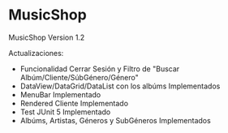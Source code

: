 # MusicShop
MusicShop Version 1.2

Actualizaciones:
- Funcionalidad Cerrar Sesión y Filtro de "Buscar Albúm/Cliente/SúbGénero/Género" 
- DataView/DataGrid/DataList con los albúms Implementados
- MenuBar Implementado
- Rendered Cliente Implementado
- Test JUnit 5 Implementado
- Albúms, Artistas, Géneros y SubGéneros Implementados
